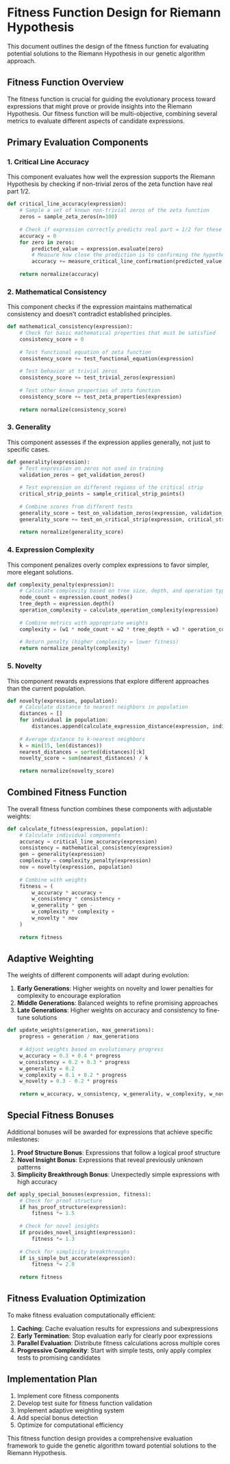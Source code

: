 # Fitness Function Design for Riemann Hypothesis

This document outlines the design of the fitness function for evaluating potential solutions to the Riemann Hypothesis in our genetic algorithm approach.

## Fitness Function Overview

The fitness function is crucial for guiding the evolutionary process toward expressions that might prove or provide insights into the Riemann Hypothesis. Our fitness function will be multi-objective, combining several metrics to evaluate different aspects of candidate expressions.

## Primary Evaluation Components

### 1. Critical Line Accuracy

This component evaluates how well the expression supports the Riemann Hypothesis by checking if non-trivial zeros of the zeta function have real part 1/2.

```python
def critical_line_accuracy(expression):
    # Sample a set of known non-trivial zeros of the zeta function
    zeros = sample_zeta_zeros(n=100)
    
    # Check if expression correctly predicts real part = 1/2 for these zeros
    accuracy = 0
    for zero in zeros:
        predicted_value = expression.evaluate(zero)
        # Measure how close the prediction is to confirming the hypothesis
        accuracy += measure_critical_line_confirmation(predicted_value, zero)
    
    return normalize(accuracy)
```

### 2. Mathematical Consistency

This component checks if the expression maintains mathematical consistency and doesn't contradict established principles.

```python
def mathematical_consistency(expression):
    # Check for basic mathematical properties that must be satisfied
    consistency_score = 0
    
    # Test functional equation of zeta function
    consistency_score += test_functional_equation(expression)
    
    # Test behavior at trivial zeros
    consistency_score += test_trivial_zeros(expression)
    
    # Test other known properties of zeta function
    consistency_score += test_zeta_properties(expression)
    
    return normalize(consistency_score)
```

### 3. Generality

This component assesses if the expression applies generally, not just to specific cases.

```python
def generality(expression):
    # Test expression on zeros not used in training
    validation_zeros = get_validation_zeros()
    
    # Test expression on different regions of the critical strip
    critical_strip_points = sample_critical_strip_points()
    
    # Combine scores from different tests
    generality_score = test_on_validation_zeros(expression, validation_zeros)
    generality_score += test_on_critical_strip(expression, critical_strip_points)
    
    return normalize(generality_score)
```

### 4. Expression Complexity

This component penalizes overly complex expressions to favor simpler, more elegant solutions.

```python
def complexity_penalty(expression):
    # Calculate complexity based on tree size, depth, and operation types
    node_count = expression.count_nodes()
    tree_depth = expression.depth()
    operation_complexity = calculate_operation_complexity(expression)
    
    # Combine metrics with appropriate weights
    complexity = (w1 * node_count + w2 * tree_depth + w3 * operation_complexity)
    
    # Return penalty (higher complexity = lower fitness)
    return normalize_penalty(complexity)
```

### 5. Novelty

This component rewards expressions that explore different approaches than the current population.

```python
def novelty(expression, population):
    # Calculate distance to nearest neighbors in population
    distances = []
    for individual in population:
        distances.append(calculate_expression_distance(expression, individual))
    
    # Average distance to k-nearest neighbors
    k = min(15, len(distances))
    nearest_distances = sorted(distances)[:k]
    novelty_score = sum(nearest_distances) / k
    
    return normalize(novelty_score)
```

## Combined Fitness Function

The overall fitness function combines these components with adjustable weights:

```python
def calculate_fitness(expression, population):
    # Calculate individual components
    accuracy = critical_line_accuracy(expression)
    consistency = mathematical_consistency(expression)
    gen = generality(expression)
    complexity = complexity_penalty(expression)
    nov = novelty(expression, population)
    
    # Combine with weights
    fitness = (
        w_accuracy * accuracy +
        w_consistency * consistency +
        w_generality * gen -
        w_complexity * complexity +
        w_novelty * nov
    )
    
    return fitness
```

## Adaptive Weighting

The weights of different components will adapt during evolution:

1. **Early Generations**: Higher weights on novelty and lower penalties for complexity to encourage exploration
2. **Middle Generations**: Balanced weights to refine promising approaches
3. **Late Generations**: Higher weights on accuracy and consistency to fine-tune solutions

```python
def update_weights(generation, max_generations):
    progress = generation / max_generations
    
    # Adjust weights based on evolutionary progress
    w_accuracy = 0.3 + 0.4 * progress
    w_consistency = 0.2 + 0.3 * progress
    w_generality = 0.2
    w_complexity = 0.1 + 0.2 * progress
    w_novelty = 0.3 - 0.2 * progress
    
    return w_accuracy, w_consistency, w_generality, w_complexity, w_novelty
```

## Special Fitness Bonuses

Additional bonuses will be awarded for expressions that achieve specific milestones:

1. **Proof Structure Bonus**: Expressions that follow a logical proof structure
2. **Novel Insight Bonus**: Expressions that reveal previously unknown patterns
3. **Simplicity Breakthrough Bonus**: Unexpectedly simple expressions with high accuracy

```python
def apply_special_bonuses(expression, fitness):
    # Check for proof structure
    if has_proof_structure(expression):
        fitness *= 1.5
    
    # Check for novel insights
    if provides_novel_insight(expression):
        fitness *= 1.3
    
    # Check for simplicity breakthroughs
    if is_simple_but_accurate(expression):
        fitness *= 2.0
    
    return fitness
```

## Fitness Evaluation Optimization

To make fitness evaluation computationally efficient:

1. **Caching**: Cache evaluation results for expressions and subexpressions
2. **Early Termination**: Stop evaluation early for clearly poor expressions
3. **Parallel Evaluation**: Distribute fitness calculations across multiple cores
4. **Progressive Complexity**: Start with simple tests, only apply complex tests to promising candidates

## Implementation Plan

1. Implement core fitness components
2. Develop test suite for fitness function validation
3. Implement adaptive weighting system
4. Add special bonus detection
5. Optimize for computational efficiency

This fitness function design provides a comprehensive evaluation framework to guide the genetic algorithm toward potential solutions to the Riemann Hypothesis.
